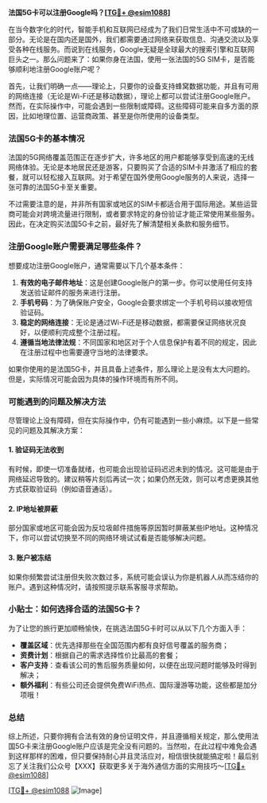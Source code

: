 **法国5G卡可以注册Google吗？[[TG💪+ @esim1088](https://t.me/s/esim1088)]**

在当今数字化的时代，智能手机和互联网已经成为了我们日常生活中不可或缺的一部分。无论是在国内还是国外，我们都需要通过网络来获取信息、沟通交流以及享受各种在线服务。而说到在线服务，Google无疑是全球最大的搜索引擎和互联网巨头之一。那么问题来了：如果你身在法国，使用一张法国的5G SIM卡，是否能够顺利地注册Google账户呢？

首先，让我们明确一点——理论上，只要你的设备支持蜂窝数据功能，并且有可用的网络连接（无论是Wi-Fi还是移动数据），理论上都可以尝试注册Google账户。然而，在实际操作中，可能会遇到一些限制或障碍。这些障碍可能来自多方面的原因，比如地理位置、运营商政策、甚至是你所使用的设备类型。

### 法国5G卡的基本情况

法国的5G网络覆盖范围正在逐步扩大，许多地区的用户都能够享受到高速的无线网络体验。无论是本地居民还是游客，只要购买了合适的SIM卡并激活了相应的套餐，就可以轻松接入互联网。对于希望在国外使用Google服务的人来说，选择一张可靠的法国5G卡至关重要。

不过需要注意的是，并非所有国家或地区的SIM卡都适合用于国际用途。某些运营商可能会对跨境流量进行限制，或者要求特定的身份验证才能正常使用某些服务。因此，在决定购买法国5G卡之前，最好先了解清楚相关条款和服务细节。

### 注册Google账户需要满足哪些条件？

想要成功注册Google账户，通常需要以下几个基本条件：

1. **有效的电子邮件地址**：这是创建Google账户的第一步。你可以使用任何支持发送验证邮件的服务来进行注册。
2. **手机号码**：为了确保账户安全，Google会要求绑定一个手机号码以接收短信验证码。
3. **稳定的网络连接**：无论是通过Wi-Fi还是移动数据，都需要保证网络状况良好，以便顺利完成整个注册过程。
4. **遵循当地法律法规**：不同国家和地区对于个人信息保护有着不同的规定，因此在注册过程中也需要遵守当地的法律要求。

如果你使用的是法国5G卡，并且具备上述条件，那么理论上是没有太大问题的。但是，实际情况可能会因为具体的操作环境而有所不同。

### 可能遇到的问题及解决方法

尽管理论上没有障碍，但在实际操作中，仍有可能遇到一些小麻烦。以下是一些常见的问题及其解决方案：

#### 1. 验证码无法收到
有时候，即使一切准备就绪，也可能会出现验证码迟迟未到的情况。这可能是由于网络延迟导致的。建议稍等片刻后再试一次；如果仍然无效，则可以考虑更换其他方式获取验证码（例如语音通话）。

#### 2. IP地址被屏蔽
部分国家或地区可能会因为反垃圾邮件措施等原因暂时屏蔽某些IP地址。这种情况下，你可以尝试切换至不同的网络环境试试看是否能够解决问题。

#### 3. 账户被冻结
如果你频繁尝试注册但失败次数过多，系统可能会误认为你是机器人从而冻结你的账户。遇到这种情况时，请按照提示联系客服寻求帮助。

### 小贴士：如何选择合适的法国5G卡？

为了让您的旅行更加顺畅愉快，在挑选法国5G卡时可以从以下几个方面入手：

- **覆盖区域**：优先选择那些在全国范围内都有良好信号覆盖的服务商；
- **资费计划**：根据自己的需求选择性价比最高的套餐；
- **客户支持**：查看该公司的售后服务质量如何，以便在出现问题时能够及时得到解决；
- **额外福利**：有些公司还会提供免费WiFi热点、国际漫游等功能，这些都是加分项哦！

### 总结

综上所述，只要你拥有合法有效的身份证明文件，并且遵循相关规定，那么使用法国5G卡来注册Google账户应该是完全没有问题的。当然啦，在此过程中难免会遇到这样那样的困难，但只要保持耐心并且灵活应对，相信很快就能搞定啦！最后别忘了关注我们公众号【XXX】获取更多关于海外通信方面的实用技巧～[[TG💪+ @esim1088](https://t.me/s/esim1088)]

[[TG💪+ @esim1088](https://t.me/s/esim1088) ![Image](https://i.postimg.cc/4NQfJmqS/Snipaste-2025-05-13-00-14-12.png)]